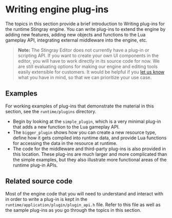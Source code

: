 # Writing engine plug-ins

The topics in this section provide a brief introduction to Writing plug-ins for the runtime Stingray engine. You can write plug-ins to extend the engine by adding new features, adding new objects and functions to the Lua gameplay API, integrating external middleware into the engine, etc.

> **Note:**
> The Stingray Editor does not currently have a plug-in or scripting API. If you want to create your own UI components in the editor, you will have to work directly in its source code for now. We are still evaluating options for making our engine and editing tools easily extensible for customers. It would be helpful if you [let us know](developer_support.html) what you have in mind, so that we can prioritize your use case.

## Examples

For working examples of plug-ins that demonstrate the material in this section, see the `runtime/plugins` directory.

-	Begin by looking at the `simple_plugin`, which is a very minimal plug-in that adds a new function to the Lua gameplay API.
-	The `bigger_plugin` shows how you can create a new resource type, define how it gets compiled into runtime data, and provide Lua functions for accessing the data in the resource at runtime.
-	The code for the middleware and third-party plug-ins is also provided in this location. These plug-ins are much larger and more complicated than the simple examples, but they also illustrate more functional areas of the runtime plug-in APIs.

## Related source code

Most of the engine code that you will need to understand and interact with in order to write a plug-in is kept in the `runtime/application/plugin/plugin_api.h` file. Refer to this file as well as the sample plug-ins as you go through the topics in this section.
